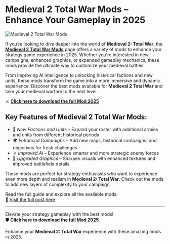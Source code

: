 # Medieval 2 Total War Mods – Enhance Your Gameplay in 2025

![Medieval 2 Total War Mods](https://sims4studiodownload.com/wp-content/uploads/2022/09/Medieval-2-Total-War-Mods-1024x575.jpg)

If you’re looking to dive deeper into the world of **Medieval 2: Total War**, the **[Medieval 2 Total War Mods](https://sims4studiodownload.com/medieval-2-total-war-mods/)** page offers a variety of mods to enhance your strategy game experience in 2025. Whether you're interested in new campaigns, enhanced graphics, or expanded gameplay mechanics, these mods provide the ultimate way to customize your medieval battles.

From improving AI intelligence to unlocking historical factions and new units, these mods transform the game into a more immersive and dynamic experience. Discover the best mods available for **Medieval 2 Total War** and take your medieval warfare to the next level.

⚔️ [**Click here to download the full Mod 2025**](https://sims4studiodownload.com/medieval-2-total-war-mods/)

## Key Features of Medieval 2 Total War Mods:

- 🏰 *New Factions and Units* – Expand your roster with additional armies and units from different historical periods  
- 🌍 *Enhanced Campaigns* – Add new maps, historical campaigns, and objectives for fresh challenges  
- ⚔️ *Improved AI* – Experience smarter and more strategic enemy forces  
- 🎨 *Upgraded Graphics* – Sharpen visuals with enhanced textures and improved battlefield details  

These mods are perfect for strategy enthusiasts who want to experience even more depth and realism in **Medieval 2: Total War**. Check out the mods to add new layers of complexity to your campaign.

Read the full guide and explore all the available mods:  
🔗 [Visit the full post here](https://sims4studiodownload.com/medieval-2-total-war-mods/)

---

Elevate your strategy gameplay with the best mods!  
🛡️ [**Click here to download the full Mod 2025**](https://sims4studiodownload.com/medieval-2-total-war-mods/)

Enhance your **Medieval 2: Total War** experience with these amazing mods in 2025.
